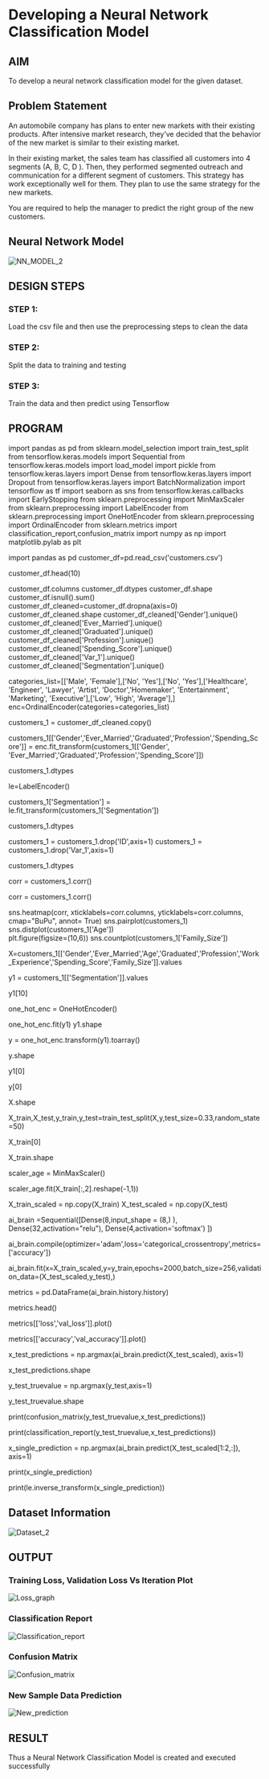# Developing a Neural Network Classification Model

## AIM

To develop a neural network classification model for the given dataset.

## Problem Statement

An automobile company has plans to enter new markets with their existing products. After intensive market research, they’ve decided that the behavior of the new market is similar to their existing market.

In their existing market, the sales team has classified all customers into 4 segments (A, B, C, D ). Then, they performed segmented outreach and communication for a different segment of customers. This strategy has work exceptionally well for them. They plan to use the same strategy for the new markets.

You are required to help the manager to predict the right group of the new customers.

## Neural Network Model

![NN_MODEL_2](https://user-images.githubusercontent.com/94296805/228287390-749f9a75-5a35-468b-961c-b4d4d52e3124.png)


## DESIGN STEPS

### STEP 1:

Load the csv file and then use the preprocessing steps to clean the data

### STEP 2:

Split the data to training and testing

### STEP 3:

Train the data and then predict using Tensorflow


## PROGRAM

import pandas as pd
from sklearn.model_selection import train_test_split
from tensorflow.keras.models import Sequential
from tensorflow.keras.models import load_model
import pickle
from tensorflow.keras.layers import Dense
from tensorflow.keras.layers import Dropout
from tensorflow.keras.layers import BatchNormalization
import tensorflow as tf
import seaborn as sns
from tensorflow.keras.callbacks import EarlyStopping
from sklearn.preprocessing import MinMaxScaler
from sklearn.preprocessing import LabelEncoder
from sklearn.preprocessing import OneHotEncoder
from sklearn.preprocessing import OrdinalEncoder
from sklearn.metrics import classification_report,confusion_matrix
import numpy as np
import matplotlib.pylab as plt

import pandas as pd
customer_df=pd.read_csv('customers.csv')

customer_df.head(10)

customer_df.columns
customer_df.dtypes
customer_df.shape
customer_df.isnull().sum()
customer_df_cleaned=customer_df.dropna(axis=0)
customer_df_cleaned.shape
customer_df_cleaned['Gender'].unique()
customer_df_cleaned['Ever_Married'].unique()
customer_df_cleaned['Graduated'].unique()
customer_df_cleaned['Profession'].unique()
customer_df_cleaned['Spending_Score'].unique()
customer_df_cleaned['Var_1'].unique()
customer_df_cleaned['Segmentation'].unique()


categories_list=[['Male', 'Female'],['No', 'Yes'],['No', 'Yes'],['Healthcare', 'Engineer', 'Lawyer', 'Artist', 'Doctor','Homemaker', 'Entertainment', 'Marketing', 'Executive'],['Low', 'High', 'Average'],]
enc=OrdinalEncoder(categories=categories_list)


customers_1 = customer_df_cleaned.copy()

customers_1[['Gender','Ever_Married','Graduated','Profession','Spending_Score']] = enc.fit_transform(customers_1[['Gender', 'Ever_Married','Graduated','Profession','Spending_Score']])

customers_1.dtypes

le=LabelEncoder()

customers_1['Segmentation'] = le.fit_transform(customers_1['Segmentation'])

customers_1.dtypes

customers_1 = customers_1.drop('ID',axis=1)
customers_1 = customers_1.drop('Var_1',axis=1)

customers_1.dtypes


corr = customers_1.corr()

corr = customers_1.corr()

sns.heatmap(corr, 
        xticklabels=corr.columns,
        yticklabels=corr.columns,
        cmap="BuPu",
        annot= True)
sns.pairplot(customers_1)
sns.distplot(customers_1['Age'])     
plt.figure(figsize=(10,6))
sns.countplot(customers_1['Family_Size'])

X=customers_1[['Gender','Ever_Married','Age','Graduated','Profession','Work_Experience','Spending_Score','Family_Size']].values

y1 = customers_1[['Segmentation']].values

y1[10]

one_hot_enc = OneHotEncoder()

one_hot_enc.fit(y1)
y1.shape

y = one_hot_enc.transform(y1).toarray()

y.shape

y1[0]

y[0]

X.shape

X_train,X_test,y_train,y_test=train_test_split(X,y,test_size=0.33,random_state=50)
     

X_train[0]

X_train.shape

scaler_age = MinMaxScaler()

scaler_age.fit(X_train[:,2].reshape(-1,1))

X_train_scaled = np.copy(X_train)
X_test_scaled = np.copy(X_test)

ai_brain =Sequential([Dense(8,input_shape = (8,) ),
    Dense(32,activation="relu"),
    Dense(4,activation='softmax')
])

ai_brain.compile(optimizer='adam',loss='categorical_crossentropy',metrics=['accuracy'])

ai_brain.fit(x=X_train_scaled,y=y_train,epochs=2000,batch_size=256,validation_data=(X_test_scaled,y_test),)

metrics = pd.DataFrame(ai_brain.history.history)

metrics.head()

metrics[['loss','val_loss']].plot()

metrics[['accuracy','val_accuracy']].plot()

x_test_predictions = np.argmax(ai_brain.predict(X_test_scaled), axis=1)

x_test_predictions.shape

y_test_truevalue = np.argmax(y_test,axis=1)

y_test_truevalue.shape

print(confusion_matrix(y_test_truevalue,x_test_predictions))

print(classification_report(y_test_truevalue,x_test_predictions))

x_single_prediction = np.argmax(ai_brain.predict(X_test_scaled[1:2,:]), axis=1) 

print(x_single_prediction)

print(le.inverse_transform(x_single_prediction))
             
                                                                                                                               
                                                               
## Dataset Information

![Dataset_2](https://user-images.githubusercontent.com/94296805/228288382-7b629678-364c-4583-b44d-7d777a7895fc.png)


## OUTPUT

### Training Loss, Validation Loss Vs Iteration Plot

![Loss_graph](https://user-images.githubusercontent.com/94296805/228288528-77641320-4226-40a5-a028-80ab284976d8.png)


### Classification Report

![Classification_report](https://user-images.githubusercontent.com/94296805/228288684-46c56eab-2190-462b-9c90-fc5feffaa430.png)


### Confusion Matrix


![Confusion_matrix](https://user-images.githubusercontent.com/94296805/228288752-3e2e67fd-8401-4937-8a7f-b077b3d3ab29.png)


### New Sample Data Prediction


![New_prediction](https://user-images.githubusercontent.com/94296805/228289560-351bcbd8-4211-4a74-9319-4c1e9dda9aca.png)


## RESULT

Thus a Neural Network Classification Model is created and executed successfully
